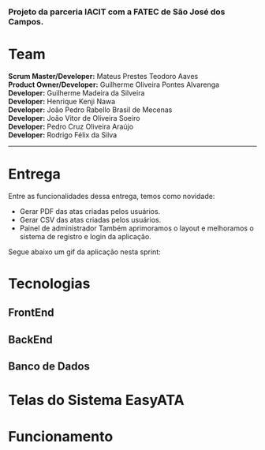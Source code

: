 ### Projeto da parceria IACIT com a FATEC de São José dos Campos. 


# Team
**Scrum Master/Developer:** Mateus Prestes Teodoro Aaves   
**Product Owner/Developer:** Guilherme Oliveira Pontes Alvarenga  
**Developer:** Guilherme Madeira da Silveira  
**Developer:** Henrique Kenji Nawa  
**Developer:** João Pedro Rabello Brasil de Mecenas</br>
**Developer:** João Vitor de Oliveira Soeiro</br>
**Developer:** Pedro Cruz Oliveira Araújo</br>
**Developer:** Rodrigo Félix da Silva 

<hr>

# Entrega
Entre as funcionalidades dessa entrega, temos como novidade:
  - Gerar PDF das atas criadas pelos usuários.
  - Gerar CSV das atas criadas pelos usuários.
  - Painel de administrador
  Também aprimoramos o layout e melhoramos o sistema de registro e login da aplicação.
  
  Segue abaixo um gif da aplicação nesta sprint:

# Tecnologias
## FrontEnd

## BackEnd

## Banco de Dados 

# Telas do Sistema EasyATA


# Funcionamento 
